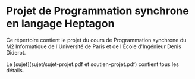 # Projet de Programmation synchrone en langage Heptagon

Ce répertoire contient le projet du cours de Programmation synchrone du M2
Informatique de l'Université de Paris et de l'École d'Ingénieur Denis Diderot.

Le [sujet](sujet/sujet-projet.pdf et soutien-projet.pdf) contient tous les détails.
